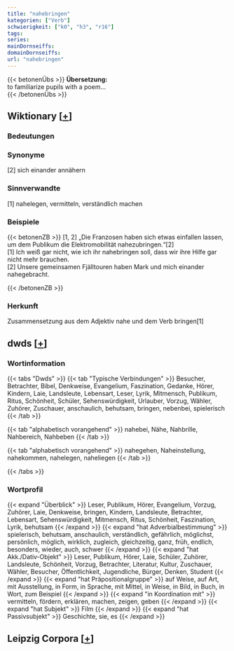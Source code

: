 ```yaml
---
title: "nahebringen"
kategorien: ["Verb"]
schwierigkeit: ["k0", "h3", "r16"]
tags:
series:
mainDornseiffs:
domainDornseiffs:
url: "nahebringen"
---
```


{{< betonenÜbs >}}
**Übersetzung:**  
to familiarize pupils with a poem...  
{{< /betonenÜbs >}}

## Wiktionary [[+](https://de.wiktionary.org/wiki/nahebringen)]

### Bedeutungen

### Synonyme
[2] sich einander annähern  

### Sinnverwandte
[1] nahelegen, vermitteln, verständlich machen  

### Beispiele
{{< betonenZB >}}
[1, 2] „Die Franzosen haben sich etwas einfallen lassen, um dem Publikum die Elektromobilität nahezubringen.“[2]  
[1] Ich weiß gar nicht, wie ich ihr nahebringen soll, dass wir ihre Hilfe gar nicht mehr brauchen.  
[2] Unsere gemeinsamen Fjälltouren haben Mark und mich einander nahegebracht.  

{{< /betonenZB >}}
### Herkunft
Zusammensetzung aus dem Adjektiv nahe und dem Verb bringen[1]  



## dwds [[+](https://www.dwds.de/wb/nahebringen)]

### Wortinformation
{{< tabs "Dwds" >}}
{{< tab "Typische Verbindungen" >}}
Besucher, Betrachter, Bibel, Denkweise, Evangelium, Faszination, Gedanke, Hörer, Kindern, Laie, Landsleute, Lebensart, Leser, Lyrik, Mitmensch, Publikum, Ritus, Schönheit, Schüler, Sehenswürdigkeit, Urlauber, Vorzug, Wähler, Zuhörer, Zuschauer, anschaulich, behutsam, bringen, nebenbei, spielerisch
{{< /tab >}}

{{< tab "alphabetisch vorangehend" >}}
nahebei, Nähe, Nahbrille, Nahbereich, Nahbeben
{{< /tab >}}

{{< tab "alphabetisch vorangehend" >}}
nahegehen, Naheinstellung, nahekommen, nahelegen, naheliegen
{{< /tab >}}

{{< /tabs >}}

### Wortprofil
{{< expand "Überblick" >}} Leser, Publikum, Hörer, Evangelium, Vorzug, Zuhörer, Laie, Denkweise, bringen, Kindern, Landsleute, Betrachter, Lebensart, Sehenswürdigkeit, Mitmensch, Ritus, Schönheit, Faszination, Lyrik, behutsam {{< /expand >}}
{{< expand "hat Adverbialbestimmung" >}} spielerisch, behutsam, anschaulich, verständlich, gefährlich, möglichst, persönlich, möglich, wirklich, zugleich, gleichzeitig, ganz, früh, endlich, besonders, wieder, auch, schwer {{< /expand >}}
{{< expand "hat Akk./Dativ-Objekt" >}} Leser, Publikum, Hörer, Laie, Schüler, Zuhörer, Landsleute, Schönheit, Vorzug, Betrachter, Literatur, Kultur, Zuschauer, Wähler, Besucher, Öffentlichkeit, Jugendliche, Bürger, Denken, Student {{< /expand >}}
{{< expand "hat Präpositionalgruppe" >}} auf Weise, auf Art, mit Ausstellung, in Form, in Sprache, mit Mittel, in Weise, in Bild, in Buch, in Wort, zum Beispiel {{< /expand >}}
{{< expand "in Koordination mit" >}} vermitteln, fördern, erklären, machen, zeigen, geben {{< /expand >}}
{{< expand "hat Subjekt" >}} Film {{< /expand >}}
{{< expand "hat Passivsubjekt" >}} Geschichte, sie, es {{< /expand >}}

## Leipzig Corpora [[+](https://corpora.uni-leipzig.de/en/res?word=nahebringen&corpusId=deu_newscrawl-public_2018)]

